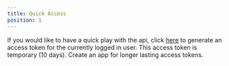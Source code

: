 ```yaml
---
title: Quick Access
position: 1
---
```


If you would like to have a quick play with the api, click [here](https://app.memair.com/generate_own_access_token) to generate an access token for the currently logged in user. This access token is temporary (10 days). Create an app for longer lasting access tokens.
